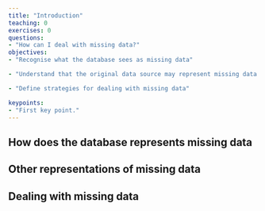 ```yaml
---
title: "Introduction"
teaching: 0
exercises: 0
questions:
- "How can I deal with missing data?"
objectives:
- "Recognise what the database sees as missing data"

- "Understand that the original data source may represent missing data differently"

- "Define strategies for dealing with missing data"

keypoints:
- "First key point."
---
```


## How does the database represents missing data

## Other representations of missing data  

## Dealing with missing data
